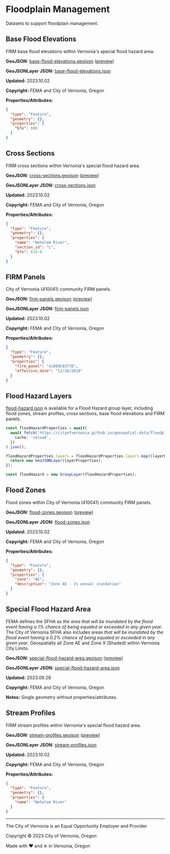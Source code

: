 # Floodplain Management

Datasets to support floodplain management.

## Base Flood Elevations

FIRM base flood elevations within Vernonia's special flood hazard area.

**GeoJSON:** [base-flood-elevations.geojson](base-flood-elevations.geojson) ([preview](../preview.html?geojson=https%3A%2F%2Fcityofvernonia.github.io%2Fgeospatial-data%2Ffloodplain-management%2Fbase-flood-elevations.json))

**GeoJSONLayer JSON:** [base-flood-elevations.json](base-flood-elevations.json)

**Updated:** 2023.10.02

**Copyright:** FEMA and City of Vernonia, Oregon

**Properties/Attributes:**

```json
{
  "type": "Feature",
  "geometry": {},
  "properties": {
    "bfe": 608
  }
}
```

## Cross Sections

FIRM cross sections within Vernonia's special flood hazard area.

**GeoJSON:** [cross-sections.geojson](cross-sections.geojson) ([preview](../preview.html?geojson=https%3A%2F%2Fcityofvernonia.github.io%2Fgeospatial-data%2Ffloodplain-management%2Fcross-sections.json))

**GeoJSONLayer JSON:** [cross-sections.json](cross-sections.json)

**Updated:** 2023.10.02

**Copyright:** FEMA and City of Vernonia, Oregon

**Properties/Attributes:**

```json
{
  "type": "Feature",
  "geometry": {},
  "properties": {
    "name": "Nehalem River",
    "section_id": "L",
    "bfe": 619.6
  }
}
```

## FIRM Panels

City of Vernonia (410041) community FIRM panels.

**GeoJSON:** [firm-panels.geojson](firm-panels.geojson) ([preview](../preview.html?geojson=https%3A%2F%2Fcityofvernonia.github.io%2Fgeospatial-data%2Ffloodplain-management%2Ffirm-panels.json))

**GeoJSONLayer JSON:** [firm-panels.json](firm-panels.json)

**Updated:** 2023.10.02

**Copyright:** FEMA and City of Vernonia, Oregon

**Properties/Attributes:**

```json
{
  "type": "Feature",
  "geometry": {},
  "properties": {
    "firm_panel": "41009C0377D",
    "effective_date": "11/26/2010"
  }
}
```

## Flood Hazard Layers

[flood-hazard.json](flood-hazard.json) is available for a Flood Hazard group layer, including flood zones, stream profiles, cross sections, base flood elevations and FIRM panels.

```typescript
const floodHazardProperties = await(
  await fetch('https://cityofvernonia.github.io/geospatial-data/floodplain-management/flood-hazard.json', {
    cache: 'reload',
  })
).json();

floodHazardProperties.layers = floodHazardProperties.layers.map((layerProperties: any): esri.GeoJSONLayer => {
  return new GeoJSONLayer(layerProperties);
});

const floodHazard = new GroupLayer(floodHazardProperties);
```

## Flood Zones

Flood zones within City of Vernonia (410041) community FIRM panels.

**GeoJSON:** [flood-zones.geojson](flood-zones.geojson) ([preview](../preview.html?geojson=https%3A%2F%2Fcityofvernonia.github.io%2Fgeospatial-data%2Ffloodplain-management%2Fflood-zones.json))

**GeoJSONLayer JSON:** [flood-zones.json](flood-zones.json)

**Updated:** 2023.10.02

**Copyright:** FEMA and City of Vernonia, Oregon

**Properties/Attributes:**

```json
{
  "type": "Feature",
  "geometry": {},
  "properties": {
    "zone": "AE",
    "description": "Zone AE - 1% annual inundation"
  }
}
```

## Special Flood Hazard Area

FEMA defines the SFHA as _the area that will be inundated by the flood event having a 1% chance of being equaled or exceeded in any given year_. The City of Vernonia SFHA also includes areas _that will be inundated by the flood event having a 0.2% chance of being equaled or exceeded in any given year_. Geospatially all Zone AE and Zone X (Shaded) within Vernonia City Limits.

**GeoJSON:** [special-flood-hazard-area.geojson](special-flood-hazard-area.geojson) ([preview](../preview.html?geojson=https%3A%2F%2Fcityofvernonia.github.io%2Fgeospatial-data%2Ffloodplain-management%2Fspecial-flood-hazard-area.json))

**GeoJSONLayer JSON:** [special-flood-hazard-area.json](special-flood-hazard-area.json)

**Updated:** 2023.09.28

**Copyright:** FEMA and City of Vernonia, Oregon

**Notes:** Single geometry without properties/attributes.

## Stream Profiles

FIRM stream profiles within Vernonia's special flood hazard area.

**GeoJSON:** [stream-profiles.geojson](stream-profiles.geojson) ([preview](../preview.html?geojson=https%3A%2F%2Fcityofvernonia.github.io%2Fgeospatial-data%2Ffloodplain-management%2Fstream-profiles.json))

**GeoJSONLayer JSON:** [stream-profiles.json](stream-profiles.json)

**Updated:** 2023.10.02

**Copyright:** FEMA and City of Vernonia, Oregon

**Properties/Attributes:**

```json
{
  "type": "Feature",
  "geometry": {},
  "properties": {
    "name": "Nehalem River"
  }
}
```

---

The City of Vernonia is an Equal Opportunity Employer and Provider

Copyright © 2023 City of Vernonia, Oregon

Made with :heart: and :coffee: in Vernonia, Oregon
